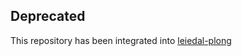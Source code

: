 ## Deprecated

This repository has been integrated into [leiedal-plong](https://github.com/oSoc15/leiedal-plong)
